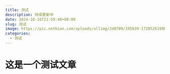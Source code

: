 ```yaml
---
title: 测试
description: 持续更新中
date: 2024-10-16T21:59:48+08:00
slug: 测试
image: https://pic.netbian.com/uploads/allimg/240709/195639-1720526199b2a1.jpg
categories:
  - 测试
---
```


# 这是一个测试文章
